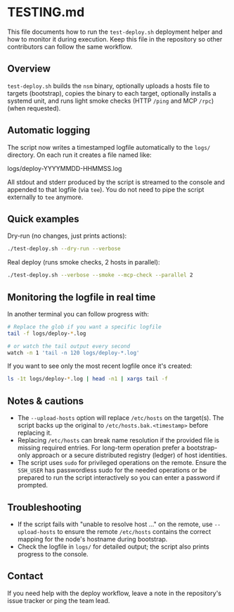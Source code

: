 TESTING.md
===========

This file documents how to run the `test-deploy.sh` deployment helper and how to
monitor it during execution. Keep this file in the repository so other
contributors can follow the same workflow.

Overview
--------

`test-deploy.sh` builds the `nsm` binary, optionally uploads a hosts file to
targets (bootstrap), copies the binary to each target, optionally installs a
systemd unit, and runs light smoke checks (HTTP `/ping` and MCP `/rpc`)
(when requested).

Automatic logging
-----------------

The script now writes a timestamped logfile automatically to the `logs/`
directory. On each run it creates a file named like:

  logs/deploy-YYYYMMDD-HHMMSS.log

All stdout and stderr produced by the script is streamed to the console and
appended to that logfile (via `tee`). You do not need to pipe the script
externally to `tee` anymore.

Quick examples
--------------

Dry-run (no changes, just prints actions):

```bash
./test-deploy.sh --dry-run --verbose
```

Real deploy (runs smoke checks, 2 hosts in parallel):

```bash
./test-deploy.sh --verbose --smoke --mcp-check --parallel 2
```

Monitoring the logfile in real time
----------------------------------

In another terminal you can follow progress with:

```bash
# Replace the glob if you want a specific logfile
tail -f logs/deploy-*.log

# or watch the tail output every second
watch -n 1 'tail -n 120 logs/deploy-*.log'
```

If you want to see only the most recent logfile once it's created:

```bash
ls -1t logs/deploy-*.log | head -n1 | xargs tail -f
```

Notes & cautions
----------------

- The `--upload-hosts` option will replace `/etc/hosts` on the target(s).
  The script backs up the original to `/etc/hosts.bak.<timestamp>` before
  replacing it.
- Replacing `/etc/hosts` can break name resolution if the provided file is
  missing required entries. For long-term operation prefer a bootstrap-only
  approach or a secure distributed registry (ledger) of host identities.
- The script uses `sudo` for privileged operations on the remote. Ensure the
  `SSH_USER` has passwordless sudo for the needed operations or be prepared to
  run the script interactively so you can enter a password if prompted.

Troubleshooting
---------------

- If the script fails with "unable to resolve host ..." on the remote, use
  `--upload-hosts` to ensure the remote `/etc/hosts` contains the correct
  mapping for the node's hostname during bootstrap.
- Check the logfile in `logs/` for detailed output; the script also prints
  progress to the console.

Contact
-------

If you need help with the deploy workflow, leave a note in the repository's
issue tracker or ping the team lead.
